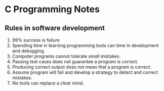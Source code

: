 # C Programming Notes

## Rules in software development
1. 99% success is failure
2. Spending time in learning programming tools can time in development and 
debugging.
3. Computer programs cannot tolerate _small_ mistakes.
4. Passing test cases does not guarantee a program is correct.
5. Producing correct output does not mean that a program is correct.
6. Assume program will fail and develop a strategy to detect and correct mistakes.
7. No tools can replace a _clear mind_.




